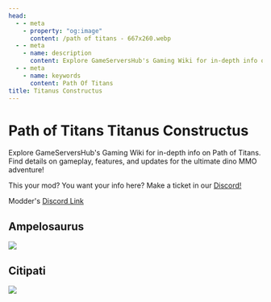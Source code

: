 ```yaml
---
head:
  - - meta
    - property: "og:image"
      content: /path of titans - 667x260.webp
  - - meta
    - name: description
      content: Explore GameServersHub's Gaming Wiki for in-depth info on Path of Titans. Find details on gameplay, features, and updates for the ultimate dino MMO adventure!
  - - meta
    - name: keywords
      content: Path Of Titans
title: Titanus Constructus
---
```


# Path of Titans Titanus Constructus

Explore GameServersHub's Gaming Wiki for in-depth info on Path of Titans. Find details on gameplay, features, and updates for the ultimate dino MMO adventure!

This your mod? You want your info here? Make a ticket in our [Discord!](https://discord.gg/gsh)

Modder's [Discord Link](#)

## Ampelosaurus

<a href='./path-of-titans-ampelosaurus' target='_blank'> <img src='https://web-cdn.alderongames.com/files/790/conversions/Ampelo_Mod_Icon-icon.jpg' /> </a>

## Citipati

<a href='./path-of-titans-tccitipati' target='_blank'> <img src='https://web-cdn.alderongames.com/files/1046/conversions/Citipati_Mod_Icon-icon.jpg' /> </a>
